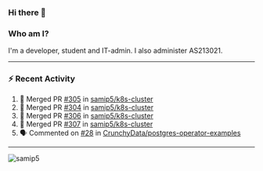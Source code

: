 ### Hi there 👋

### Who am I?
I'm a developer, student and IT-admin. I also administer AS213021.

---
### :zap: Recent Activity
<!--START_SECTION:activity-->
1. 🎉 Merged PR [#305](https://github.com/samip5/k8s-cluster/pull/305) in [samip5/k8s-cluster](https://github.com/samip5/k8s-cluster)
2. 🎉 Merged PR [#304](https://github.com/samip5/k8s-cluster/pull/304) in [samip5/k8s-cluster](https://github.com/samip5/k8s-cluster)
3. 🎉 Merged PR [#306](https://github.com/samip5/k8s-cluster/pull/306) in [samip5/k8s-cluster](https://github.com/samip5/k8s-cluster)
4. 🎉 Merged PR [#307](https://github.com/samip5/k8s-cluster/pull/307) in [samip5/k8s-cluster](https://github.com/samip5/k8s-cluster)
5. 🗣 Commented on [#28](https://github.com/CrunchyData/postgres-operator-examples/issues/28) in [CrunchyData/postgres-operator-examples](https://github.com/CrunchyData/postgres-operator-examples)
<!--END_SECTION:activity-->
---

<img align="center" src="https://github-readme-stats.vercel.app/api?username=samip5&show_icons=true" alt="samip5" />
